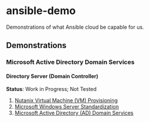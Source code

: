 # ansible-demo
Demonstrations of what Ansible cloud be capable for us.

## Demonstrations

### Microsoft Active Directory Domain Services

#### Directory Server (Domain Controller)

**Status**: Work in Progress; Not Tested

1. [Nutanix Virtual Machine (VM) Provisioning](examples/nutanix/vm/ops/create/ntnx_vm_provision.yml)
2. [Microsoft Windows Server Standardization](examples/nutanix/vm/microsoft/win/srv/ms-win-srv-standard-configuration.yml)
3. [Microsoft Active Directory (AD) Domain Services](examples/nutanix/vm/microsoft/ad/dc/ms-adds-ds_provision.yml)
